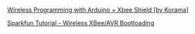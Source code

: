 [Wireless Programming with Arduino + Xbee Shield [by Korama]](http://www.cooking-hacks.com/blog/wireless-programming-with-arduino-xbee-shield-by-korama)

[Sparkfun Tutorial - Wireless XBee/AVR Bootloading](https://www.sparkfun.com/tutorials/122)

